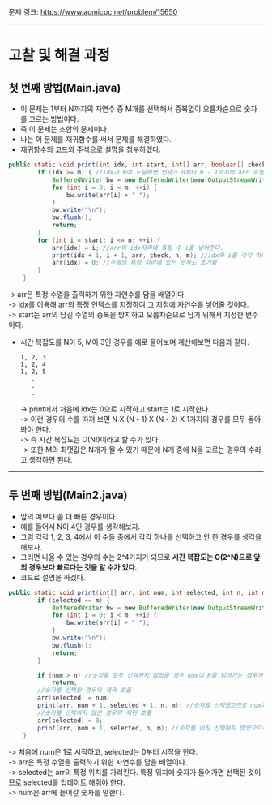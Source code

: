 문제 링크: https://www.acmicpc.net/problem/15650
- - -
# 고찰 및 해결 과정
## 첫 번째 방법(Main.java)  
- 이 문제는 1부터 N까지의 자연수 중 M개를 선택해서 중복없이 오름차순으로 숫자를 고르는 방법이다.  
- 즉 이 문제는 조합의 문제이다.  
- 나는 이 문제를 재귀함수를 써서 문제를 해결하였다.    
- 재귀함수의 코드와 주석으로 설명을 첨부하겠다.  
```JAVA
public static void print(int idx, int start, int[] arr, boolean[] check, int n, int m) throws IOException {
        if (idx >= m) { //idx가 m에 도달하면 인덱스 0부터 m - 1까지의 arr 수열 내용을 모두 출력을 한다. 
            BufferedWriter bw = new BufferedWriter(new OutputStreamWriter(System.out));
            for (int i = 0; i < m; ++i) {
                bw.write(arr[i] + " ");
            }
            bw.write("\n");
            bw.flush();
            return;
        }
        for (int i = start; i <= n; ++i) {
            arr[idx] = i; //arr의 idx자리에 특정 수 i를 넣어준다.  
            print(idx + 1, i + 1, arr, check, n, m); //idx와 i를 각각 하나씩 올려가며 재귀호출을 진행  
            arr[idx] = 0; //수열의 특정 자리에 있는 숫자도 초기화  
        }
    }
```
  -> arr은 특정 수열을 출력하기 위한 자연수를 담을 배열이다.  
  -> idx를 이용해 arr의 특정 인덱스를 지정하여 그 지점에 자연수를 넣어줄 것이다.  
  -> start는 arr의 담길 수열의 중복을 방지하고 오름차순으로 담기 위해서 지정한 변수이다.  
- 시간 복잡도를 N이 5, M이 3인 경우를 예로 들어보며 계산해보면 다음과 같다.  
  ```
  1, 2, 3
  1, 2, 4
  1, 2, 5
     .
     .
     .
  ```
  -> print에서 처음에 idx는 0으로 시작하고 start는 1로 시작한다.  
  -> 이런 경우의 수를 따져 보면 N X (N - 1) X (N - 2) X 1가지의 경우를 모두 돌아봐야 한다.  
  -> 즉 시간 복잡도는 O(N!)이라고 할 수가 있다.  
  -> 또한 M의 최댓값은 N개가 될 수 있기 때문에 N개 중에 N을 고르는 경우의 수라고 생각하면 된다.  
- - -
## 두 번째 방법(Main2.java)
- 앞의 예보다 좀 더 빠른 경우이다.  
- 예를 들어서 N이 4인 경우를 생각해보자.  
- 그럼 각각 1, 2, 3, 4에서 이 수들 중에서 각각 하나를 선택하고 안 한 경우를 생각을 해보자.  
- 그러면 나올 수 있는 경우의 수는 2^4가지가 되므로 **시간 복잡도는 O(2^N)으로 앞의 경우보다 빠르다는 것을 알 수가 있다**.  
- 코드로 설명을 하겠다.  
```JAVA
public static void print(int[] arr, int num, int selected, int n, int m) throws IOException {
        if (selected == m) {
            BufferedWriter bw = new BufferedWriter(new OutputStreamWriter(System.out));
            for (int i = 0; i < m; ++i) {
                bw.write(arr[i] + " ");
            }
            bw.write("\n");
            bw.flush();
            return;
        }

        if (num > n) //숫자를 모두 선택하지 않았을 경우 num이 N을 넘어가는 경우가 생기므로 예외처리를 해준다.  
            return;
        //숫자를 선택한 경우의 재귀 호출
        arr[selected] = num;
        print(arr, num + 1, selected + 1, n, m); //숫자를 선택했으므로 num과 selected를 모두 1증가하여 재귀 호출을 진행한다.  
        //숫자를 선택하지 않은 경우의 재귀 호출
        arr[selected] = 0;
        print(arr, num + 1, selected, n, m); //숫자를 아직 선택하지 않았으므로 selected는 그대로 놔두고 num만 업데이트 해서 재귀호출을 한다.  
    }
```
  -> 처음에 num은 1로 시작하고, selected는 0부터 시작을 한다.  
  -> arr은 특정 수열을 출력하기 위한 자연수를 담을 배열이다.  
  -> selected는 arr의 특정 위치를 가리킨다. 특정 위치에 숫자가 들어가면 선택된 것이므로 selected를 업데이트 해줘야 한다.  
  -> num은 arr에 들어갈 숫자를 말한다.  
  